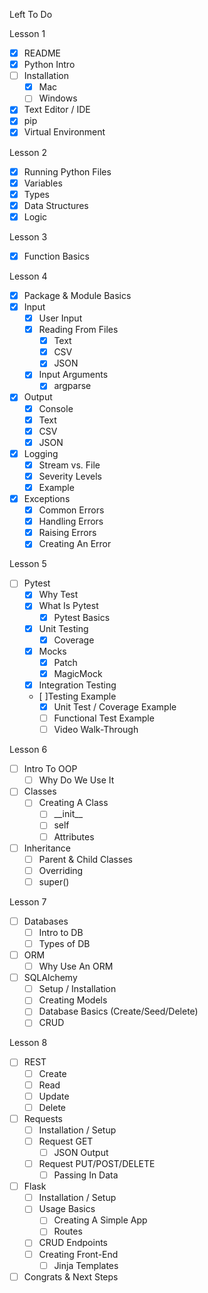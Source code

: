 Left To Do

Lesson 1
- [x] README
- [x] Python Intro
- [ ] Installation
    - [x] Mac
    - [ ] Windows
- [x] Text Editor / IDE
- [x] pip
- [x] Virtual Environment

Lesson 2
- [x] Running Python Files
- [x] Variables
- [x] Types
- [x] Data Structures
- [x] Logic

Lesson 3
- [x] Function Basics

Lesson 4
- [x] Package & Module Basics
- [x] Input
    - [x] User Input
    - [x] Reading From Files
        - [x] Text
        - [x] CSV
        - [x] JSON
    - [x] Input Arguments
        - [x] argparse
- [x] Output
    - [x] Console
    - [x] Text
    - [x] CSV
    - [x] JSON
- [x] Logging
    - [x] Stream vs. File
    - [x] Severity Levels
    - [x] Example
- [x] Exceptions
    - [x] Common Errors
    - [x] Handling Errors
    - [x] Raising Errors
    - [x] Creating An Error

Lesson 5
- [ ] Pytest
    - [x] Why Test
    - [x] What Is Pytest
        - [x] Pytest Basics
    - [x] Unit Testing
        - [x] Coverage
    - [x] Mocks
        - [x] Patch
        - [x] MagicMock 
    - [x] Integration Testing
    - [ ]Testing Example
        - [x] Unit Test / Coverage Example
        - [ ] Functional Test Example
        - [ ] Video Walk-Through

Lesson 6
- [ ] Intro To OOP
    - [ ] Why Do We Use It
- [ ] Classes
    - [ ] Creating A Class
        - [ ] \_\_init__
        - [ ] self
        - [ ] Attributes
- [ ] Inheritance
    - [ ] Parent & Child Classes
    - [ ] Overriding
    - [ ] super()

Lesson 7
- [ ] Databases
    - [ ] Intro to DB
    - [ ] Types of DB
- [ ] ORM
    - [ ] Why Use An ORM
- [ ] SQLAlchemy
    - [ ] Setup / Installation
    - [ ] Creating Models
    - [ ] Database Basics (Create/Seed/Delete)
    - [ ] CRUD

Lesson 8
- [ ] REST
    - [ ] Create
    - [ ] Read
    - [ ] Update
    - [ ] Delete
- [ ] Requests
    - [ ] Installation / Setup
    - [ ] Request GET
        - [ ] JSON Output
    - [ ] Request PUT/POST/DELETE
        - [ ] Passing In Data
- [ ] Flask
    - [ ] Installation / Setup
    - [ ] Usage Basics
        - [ ] Creating A Simple App
        - [ ] Routes
    - [ ] CRUD Endpoints
    - [ ] Creating Front-End
        - [ ] Jinja Templates

- [ ] Congrats & Next Steps
